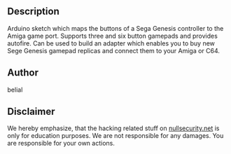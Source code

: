 Description
-----------
Arduino sketch which maps the buttons of a Sega Genesis controller
to the Amiga game port. Supports three and six button gamepads and
provides autofire. Can be used to build an adapter which enables
you to buy new Sege Genesis gamepad replicas and connect them to
your Amiga or C64.

Author
------
belial

Disclaimer
----------
We hereby emphasize, that the hacking related stuff on
[nullsecurity.net](http://nullsecurity.net) is only for education purposes.
We are not responsible for any damages. You are responsible for your own
actions.
